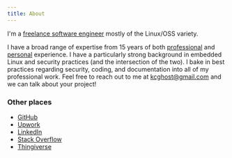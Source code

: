 ```yaml
---
title: About
---
```

I'm a [freelance software engineer](resume.html) mostly of the Linux/OSS variety.

I have a broad range of expertise from 15 years of both [professional](resume.html) and [personal](index.html) experience.
I have a particularly strong background in embedded Linux and security practices (and the intersection of the two).
I bake in best practices regarding security, coding, and documentation into all of my professional work.
Feel free to reach out to me at [kcghost@gmail.com](mailto:kcghost@gmail.com) and we can talk about your project!

### Other places

* [GitHub](https://github.com/kcghost)
* [Upwork](https://www.upwork.com/freelancers/~0176125ee49b30b161)
* [LinkedIn](https://www.linkedin.com/in/caseyfitzpatrick42)
* [Stack Overflow](http://stackoverflow.com/users/2916285/kcghost)
* [Thingiverse](http://www.thingiverse.com/kcghost/about)
